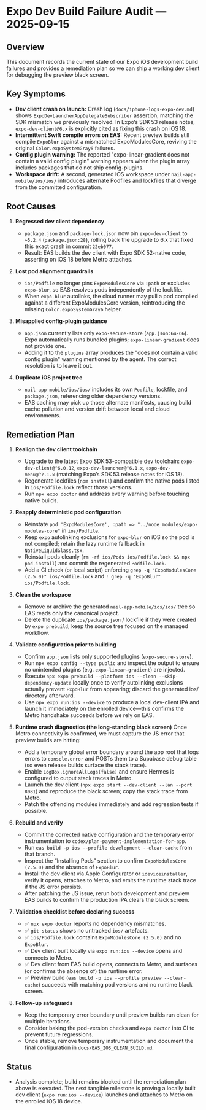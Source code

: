 # Expo Dev Build Failure Audit — 2025-09-15

## Overview
This document records the current state of our Expo iOS development build failures and provides a remediation plan so we can ship a working dev client for debugging the preview black screen.

## Key Symptoms
- **Dev client crash on launch:** Crash log (`docs/iphone-logs-expo-dev.md`) shows `ExpoDevLauncherAppDelegateSubscriber` assertion, matching the SDK mismatch we previously resolved. In Expo’s SDK 53 release notes, `expo-dev-client@6.x` is explicitly cited as fixing this crash on iOS 18.
- **Intermittent Swift compile errors on EAS:** Recent preview builds still compile `ExpoBlur` against a mismatched ExpoModulesCore, reviving the original `Color.expoSystemGray6` failures.
- **Config plugin warning:** The reported "expo-linear-gradient does not contain a valid config plugin" warning appears when the plugin array includes packages that do not ship config-plugins.
- **Workspace drift:** A second, generated iOS workspace under `nail-app-mobile/ios/ios/` introduces alternate Podfiles and lockfiles that diverge from the committed configuration.

## Root Causes
1. **Regressed dev client dependency**  
   - `package.json` and `package-lock.json` now pin `expo-dev-client` to `~5.2.4` (`package.json:28`), rolling back the upgrade to 6.x that fixed this exact crash in commit `22eb077`.  
   - Result: EAS builds the dev client with Expo SDK 52-native code, asserting on iOS 18 before Metro attaches.

2. **Lost pod alignment guardrails**  
   - `ios/Podfile` no longer pins `ExpoModulesCore` via `:path` or excludes `expo-blur`, so EAS resolves pods independently of the lockfile.  
   - When `expo-blur` autolinks, the cloud runner may pull a pod compiled against a different ExpoModulesCore version, reintroducing the missing `Color.expoSystemGray6` helper.

3. **Misapplied config-plugin guidance**  
   - `app.json` currently lists only `expo-secure-store` (`app.json:64-66`). Expo automatically runs bundled plugins; `expo-linear-gradient` does not provide one.  
   - Adding it to the `plugins` array produces the "does not contain a valid config plugin" warning mentioned by the agent. The correct resolution is to leave it out.

4. **Duplicate iOS project tree**  
   - `nail-app-mobile/ios/ios/` includes its own `Podfile`, lockfile, and `package.json`, referencing older dependency versions.  
   - EAS caching may pick up those alternate manifests, causing build cache pollution and version drift between local and cloud environments.

## Remediation Plan

1. **Realign the dev client toolchain**
   - Upgrade to the latest Expo SDK 53-compatible dev toolchain: `expo-dev-client@^6.0.12`, `expo-dev-launcher@^6.1.x`, `expo-dev-menu@^7.1.x` (matching Expo’s SDK 53 release notes for iOS 18).  
   - Regenerate lockfiles (`npm install`) and confirm the native pods listed in `ios/Podfile.lock` reflect those versions.  
   - Run `npx expo doctor` and address every warning before touching native builds.

2. **Reapply deterministic pod configuration**
   - Reinstate `pod 'ExpoModulesCore', :path => "../node_modules/expo-modules-core"` in `ios/Podfile`.  
   - Keep `expo` autolinking exclusions for `expo-blur` on iOS so the pod is not compiled; retain the lazy runtime fallback in `NativeLiquidGlass.tsx`.  
   - Reinstall pods cleanly (`rm -rf ios/Pods ios/Podfile.lock && npx pod-install`) and commit the regenerated `Podfile.lock`.  
   - Add a CI check (or local script) enforcing `grep -q "ExpoModulesCore (2.5.0)" ios/Podfile.lock` and `! grep -q "ExpoBlur" ios/Podfile.lock`.

3. **Clean the workspace**
   - Remove or archive the generated `nail-app-mobile/ios/ios/` tree so EAS reads only the canonical project.  
   - Delete the duplicate `ios/package.json` / lockfile if they were created by `expo prebuild`; keep the source tree focused on the managed workflow.

4. **Validate configuration prior to building**
   - Confirm `app.json` lists only supported plugins (`expo-secure-store`).  
   - Run `npx expo config --type public` and inspect the output to ensure no unintended plugins (e.g. `expo-linear-gradient`) are injected.  
   - Execute `npx expo prebuild --platform ios --clean --skip-dependency-update` locally once to verify autolinking exclusions actually prevent `ExpoBlur` from appearing; discard the generated ios/ directory afterward.  
   - Use `npx expo run:ios --device` to produce a local dev-client IPA and launch it immediately on the enrolled device—this confirms the Metro handshake succeeds before we rely on EAS.

5. **Runtime crash diagnostics (the long-standing black screen)**
   Once Metro connectivity is confirmed, we must capture the JS error that preview builds are hitting:
   - Add a temporary global error boundary around the app root that logs errors to `console.error` and POSTs them to a Supabase debug table (so even release builds surface the stack trace).  
   - Enable `LogBox.ignoreAllLogs(false)` and ensure Hermes is configured to output stack traces in Metro.  
   - Launch the dev client (`npx expo start --dev-client --lan --port 8081`) and reproduce the black screen; copy the stack trace from Metro.  
   - Patch the offending modules immediately and add regression tests if possible.

6. **Rebuild and verify**
   - Commit the corrected native configuration and the temporary error instrumentation to `codex/plan-payment-implementation-for-app`.  
   - Run `eas build -p ios --profile development --clear-cache` from that branch.  
   - Inspect the “Installing Pods” section to confirm `ExpoModulesCore (2.5.0)` and the absence of `ExpoBlur`.  
   - Install the dev client via Apple Configurator or `ideviceinstaller`, verify it opens, attaches to Metro, and emits the runtime stack trace if the JS error persists.  
   - After patching the JS issue, rerun both development and preview EAS builds to confirm the production IPA clears the black screen.

7. **Validation checklist before declaring success**
   - ✅ `npx expo doctor` reports no dependency mismatches.  
   - ✅ `git status` shows no untracked `ios/` artefacts.  
   - ✅ `ios/Podfile.lock` contains `ExpoModulesCore (2.5.0)` and no `ExpoBlur`.  
   - ✅ Dev client built locally via `expo run:ios --device` opens and connects to Metro.  
   - ✅ Dev client from EAS build opens, connects to Metro, and surfaces (or confirms the absence of) the runtime error.  
   - ✅ Preview build (`eas build -p ios --profile preview --clear-cache`) succeeds with matching pod versions and no runtime black screen.

8. **Follow-up safeguards**
   - Keep the temporary error boundary until preview builds run clean for multiple iterations.  
   - Consider baking the pod-version checks and `expo doctor` into CI to prevent future regressions.  
   - Once stable, remove temporary instrumentation and document the final configuration in `docs/EAS_IOS_CLEAN_BUILD.md`.

## Status
- Analysis complete; build remains blocked until the remediation plan above is executed. The next tangible milestone is proving a locally built dev client (`expo run:ios --device`) launches and attaches to Metro on the enrolled iOS 18 device.
